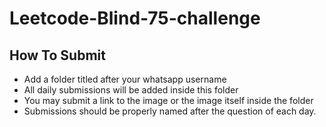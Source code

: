 # Leetcode-Blind-75-challenge

## How To Submit

- Add a folder titled after your whatsapp username
- All daily submissions will be added inside this folder
-  You may submit a link to the image or the image itself inside the folder
-  Submissions should be properly named after the question of each day.

